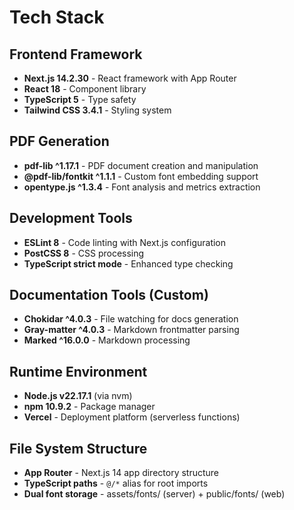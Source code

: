 # Tech Stack

## Frontend Framework
- **Next.js 14.2.30** - React framework with App Router
- **React 18** - Component library
- **TypeScript 5** - Type safety
- **Tailwind CSS 3.4.1** - Styling system

## PDF Generation
- **pdf-lib ^1.17.1** - PDF document creation and manipulation
- **@pdf-lib/fontkit ^1.1.1** - Custom font embedding support
- **opentype.js ^1.3.4** - Font analysis and metrics extraction

## Development Tools
- **ESLint 8** - Code linting with Next.js configuration
- **PostCSS 8** - CSS processing
- **TypeScript strict mode** - Enhanced type checking

## Documentation Tools (Custom)
- **Chokidar ^4.0.3** - File watching for docs generation
- **Gray-matter ^4.0.3** - Markdown frontmatter parsing
- **Marked ^16.0.0** - Markdown processing

## Runtime Environment
- **Node.js v22.17.1** (via nvm)
- **npm 10.9.2** - Package manager
- **Vercel** - Deployment platform (serverless functions)

## File System Structure
- **App Router** - Next.js 14 app directory structure
- **TypeScript paths** - `@/*` alias for root imports
- **Dual font storage** - assets/fonts/ (server) + public/fonts/ (web)